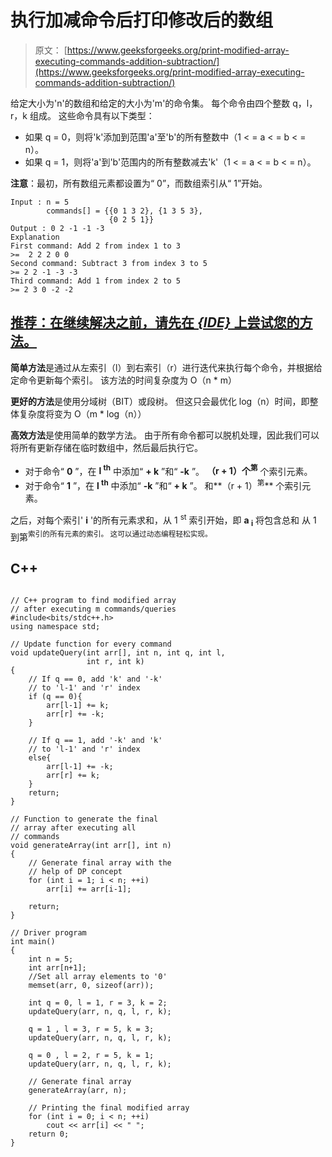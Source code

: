 # 执行加减命令后打印修改后的数组

> 原文： [https://www.geeksforgeeks.org/print-modified-array-executing-commands-addition-subtraction/](https://www.geeksforgeeks.org/print-modified-array-executing-commands-addition-subtraction/)

给定大小为'n'的数组和给定的大小为'm'的命令集。 每个命令由四个整数 q，l，r，k 组成。 这些命令具有以下类型：

*   如果 q = 0，则将'k'添加到范围'a'至'b'的所有整数中（1 < = a < = b < = n）。
*   如果 q = 1，则将'a'到'b'范围内的所有整数减去'k'（1 < = a < = b < = n）。

**注意**：最初，所有数组元素都设置为“ 0”，而数组索引从“ 1”开始。

```
Input : n = 5
        commands[] = {{0 1 3 2}, {1 3 5 3}, 
                      {0 2 5 1}}
Output : 0 2 -1 -1 -3
Explanation
First command: Add 2 from index 1 to 3
>=  2 2 2 0 0
Second command: Subtract 3 from index 3 to 5 
>= 2 2 -1 -3 -3
Third command: Add 1 from index 2 to 5
>= 2 3 0 -2 -2

```

## [推荐：在继续解决之前，请先在 ***<u>{IDE}</u>*** 上尝试您的方法。](https://ide.geeksforgeeks.org/)

**简单方法**是通过从左索引（l）到右索引（r）进行迭代来执行每个命令，并根据给定命令更新每个索引。 该方法的时间复杂度为 O（n * m）

**更好的方法**是使用分域树（BIT）或段树。 但这只会最优化 log（n）时间，即整体复杂度将变为 O（m * log（n））

**高效方法**是使用简单的数学方法。 由于所有命令都可以脱机处理，因此我们可以将所有更新存储在临时数组中，然后最后执行它。

*   对于命令“ **0** ”，在 **l <sup>th</sup>** 中添加“ **+ k** ”和“ **-k** ”。 **（r + 1）个<sup>第</sup>** 个索引元素。
*   对于命令“ **1** ”，在 **l <sup>th</sup>** 中添加“ **-k** ”和“ **+ k** ”。 和**（r + 1）<sup>第</sup>** 个索引元素。

之后，对每个索引' **i** '的所有元素求和，从 1 <sup>st</sup> 索引开始，即 **a <sub>i</sub>** 将包含总和 从 1 到第<sup>索引的所有元素的索引。 这可以通过动态编程轻松实现。</sup> 

## C++ 

```

// C++ program to find modified array 
// after executing m commands/queries 
#include<bits/stdc++.h> 
using namespace std; 

// Update function for every command 
void updateQuery(int arr[], int n, int q, int l, 
                 int r, int k) 
{ 
    // If q == 0, add 'k' and '-k' 
    // to 'l-1' and 'r' index 
    if (q == 0){ 
        arr[l-1] += k; 
        arr[r] += -k; 
    } 

    // If q == 1, add '-k' and 'k' 
    // to 'l-1' and 'r' index 
    else{ 
        arr[l-1] += -k; 
        arr[r] += k; 
    } 
    return; 
} 

// Function to generate the final 
// array after executing all  
// commands 
void generateArray(int arr[], int n) 
{ 
    // Generate final array with the  
    // help of DP concept 
    for (int i = 1; i < n; ++i) 
        arr[i] += arr[i-1]; 

    return; 
} 

// Driver program 
int main() 
{ 
    int n = 5; 
    int arr[n+1]; 
    //Set all array elements to '0' 
    memset(arr, 0, sizeof(arr)); 

    int q = 0, l = 1, r = 3, k = 2; 
    updateQuery(arr, n, q, l, r, k); 

    q = 1 , l = 3, r = 5, k = 3; 
    updateQuery(arr, n, q, l, r, k); 

    q = 0 , l = 2, r = 5, k = 1; 
    updateQuery(arr, n, q, l, r, k); 

    // Generate final array 
    generateArray(arr, n); 

    // Printing the final modified array 
    for (int i = 0; i < n; ++i) 
        cout << arr[i] << " "; 
    return 0; 
} 

```